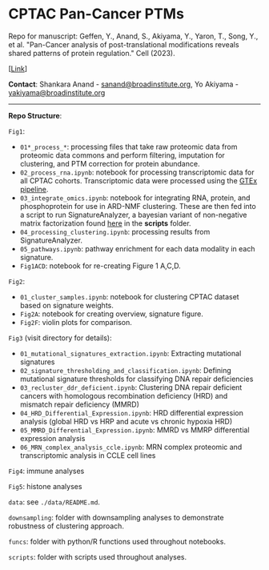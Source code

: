 # CPTAC Pan-Cancer PTMs

Repo for manuscript:
Geffen, Y., Anand, S., Akiyama, Y., Yaron, T., Song, Y., et al. "Pan-Cancer analysis of post-translational modifications reveals shared patterns of protein regulation." Cell (2023).

[[Link](https://www.cell.com/cell/fulltext/S0092-8674(23)00781-X)]

__Contact__: Shankara Anand - sanand@broadinstitute.org, Yo Akiyama - yakiyama@broadinstitute.org

---

**Repo Structure**:

`Fig1`:
* `01*_process_*`: processing files that take raw proteomic data from proteomic data commons and perform filtering, imputation for clustering, and PTM correction for protein abundance.
* `02_process_rna.ipynb`: notebook for processing transcriptomic data for all CPTAC cohorts. Transcriptomic data were processed using the [GTEx pipeline](https://github.com/broadinstitute/gtex-pipeline).
* `03_integrate_omics.ipynb`: notebook for integrating RNA, protein, and phosphoprotein for use in ARD-NMF clustering. These are then fed into a script to run SignatureAnalyzer, a bayesian variant of non-negative matrix factorization found [here](https://github.com/getzlab/CPTAC_PanCan_PTM_2023/blob/master/scripts/ardnmf.sh) in the **scripts** folder.
* `04_processing_clustering.ipynb`: processing results from SignatureAnalyzer.
* `05_pathways.ipynb`: pathway enrichment for each data modality in each signature.
* `Fig1ACD`: notebook for re-creating Figure 1 A,C,D.
  
`Fig2`:
* `01_cluster_samples.ipynb`: notebook for clustering CPTAC dataset based on signature weights.
* `Fig2A`: notebook for creating overview, signature figure.
* `Fig2F`: violin plots for comparison.

`Fig3` (visit directory for details):
* `01_mutational_signatures_extraction.ipynb`: Extracting mutational signatures
* `02_signature_thresholding_and_classification.ipynb`: Defining mutational signature thresholds for classifying DNA repair deficiencies
* `03_recluster_ddr_deficient.ipynb`: Clustering DNA repair deficient cancers with homologous recombination deficiency (HRD) and mismatch repair deficiency (MMRD)
* `04_HRD_Differential_Expression.ipynb`:  HRD differential expression analysis (global HRD vs HRP and acute vs chronic hypoxia HRD)
* `05_MMRD_Differential_Expression.ipynb`: MMRD vs MMRP differential expression analysis
* `06_MRN_complex_analysis_ccle.ipynb`: MRN complex proteomic and transcriptomic analysis in CCLE cell lines

`Fig4`: immune analyses

`Fig5`: histone analyses

`data`: see `./data/README.md`.

`downsampling`: folder with downsampling analyses to demonstrate robustness of clustering approach.

`funcs`: folder with python/R functions used throughout notebooks.

`scripts`: folder with scripts used throughout analyses.
